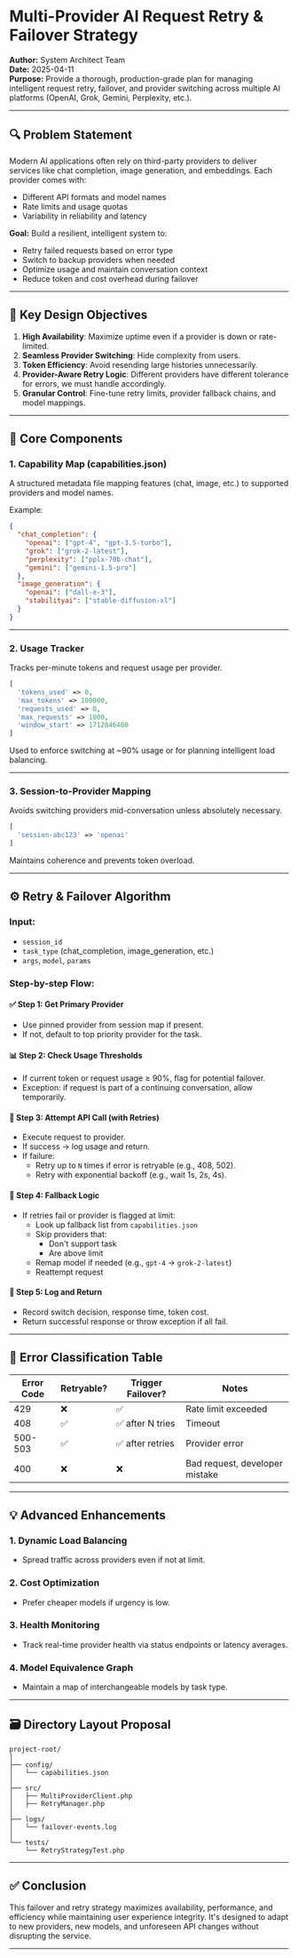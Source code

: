 
# Multi-Provider AI Request Retry & Failover Strategy

**Author:** System Architect Team  
**Date:** 2025-04-11  
**Purpose:** Provide a thorough, production-grade plan for managing intelligent request retry, failover, and provider switching across multiple AI platforms (OpenAI, Grok, Gemini, Perplexity, etc.).

---

## 🔍 Problem Statement

Modern AI applications often rely on third-party providers to deliver services like chat completion, image generation, and embeddings. Each provider comes with:
- Different API formats and model names
- Rate limits and usage quotas
- Variability in reliability and latency

**Goal:** Build a resilient, intelligent system to:
- Retry failed requests based on error type
- Switch to backup providers when needed
- Optimize usage and maintain conversation context
- Reduce token and cost overhead during failover

---

## 🎯 Key Design Objectives

1. **High Availability**: Maximize uptime even if a provider is down or rate-limited.
2. **Seamless Provider Switching**: Hide complexity from users.
3. **Token Efficiency**: Avoid resending large histories unnecessarily.
4. **Provider-Aware Retry Logic**: Different providers have different tolerance for errors, we must handle accordingly.
5. **Granular Control**: Fine-tune retry limits, provider fallback chains, and model mappings.

---

## 🧱 Core Components

### 1. **Capability Map (capabilities.json)**

A structured metadata file mapping features (chat, image, etc.) to supported providers and model names.

Example:
```json
{
  "chat_completion": {
    "openai": ["gpt-4", "gpt-3.5-turbo"],
    "grok": ["grok-2-latest"],
    "perplexity": ["pplx-70b-chat"],
    "gemini": ["gemini-1.5-pro"]
  },
  "image_generation": {
    "openai": ["dall-e-3"],
    "stabilityai": ["stable-diffusion-xl"]
  }
}
```

---

### 2. **Usage Tracker**

Tracks per-minute tokens and request usage per provider.
```php
[
  'tokens_used' => 0,
  'max_tokens' => 100000,
  'requests_used' => 0,
  'max_requests' => 1000,
  'window_start' => 1712846400
]
```

Used to enforce switching at ~90% usage or for planning intelligent load balancing.

---

### 3. **Session-to-Provider Mapping**

Avoids switching providers mid-conversation unless absolutely necessary.  
```php
[
  'session-abc123' => 'openai'
]
```

Maintains coherence and prevents token overload.

---

## ⚙️ Retry & Failover Algorithm

### Input:
- `session_id`
- `task_type` (chat_completion, image_generation, etc.)
- `args`, `model`, `params`

### Step-by-step Flow:

#### ✅ Step 1: Get Primary Provider
- Use pinned provider from session map if present.
- If not, default to top priority provider for the task.

#### 📊 Step 2: Check Usage Thresholds
- If current token or request usage ≥ 90%, flag for potential failover.
- Exception: if request is part of a continuing conversation, allow temporarily.

#### 🔁 Step 3: Attempt API Call (with Retries)
- Execute request to provider.
- If success → log usage and return.
- If failure:
  - Retry up to `N` times if error is retryable (e.g., 408, 502).
  - Retry with exponential backoff (e.g., wait 1s, 2s, 4s).

#### 🔀 Step 4: Fallback Logic
- If retries fail or provider is flagged at limit:
  - Look up fallback list from `capabilities.json`
  - Skip providers that:
    - Don't support task
    - Are above limit
  - Remap model if needed (e.g., `gpt-4` → `grok-2-latest`)
  - Reattempt request

#### 🧾 Step 5: Log and Return
- Record switch decision, response time, token cost.
- Return successful response or throw exception if all fail.

---

## 🧪 Error Classification Table

| Error Code | Retryable? | Trigger Failover? | Notes                            |
|------------|------------|-------------------|----------------------------------|
| 429        | ❌         | ✅                | Rate limit exceeded              |
| 408        | ✅         | ✅ after N tries  | Timeout                          |
| 500-503    | ✅         | ✅ after retries  | Provider error                   |
| 400        | ❌         | ❌                | Bad request, developer mistake   |

---

## 💡 Advanced Enhancements

### 1. **Dynamic Load Balancing**
- Spread traffic across providers even if not at limit.

### 2. **Cost Optimization**
- Prefer cheaper models if urgency is low.

### 3. **Health Monitoring**
- Track real-time provider health via status endpoints or latency averages.

### 4. **Model Equivalence Graph**
- Maintain a map of interchangeable models by task type.

---

## 🗃️ Directory Layout Proposal

```
project-root/
│
├── config/
│   └── capabilities.json
│
├── src/
│   ├── MultiProviderClient.php
│   ├── RetryManager.php
│
├── logs/
│   └── failover-events.log
│
└── tests/
    └── RetryStrategyTest.php
```

---

## ✅ Conclusion

This failover and retry strategy maximizes availability, performance, and efficiency while maintaining user experience integrity. It's designed to adapt to new providers, new models, and unforeseen API changes without disrupting the service.

---
